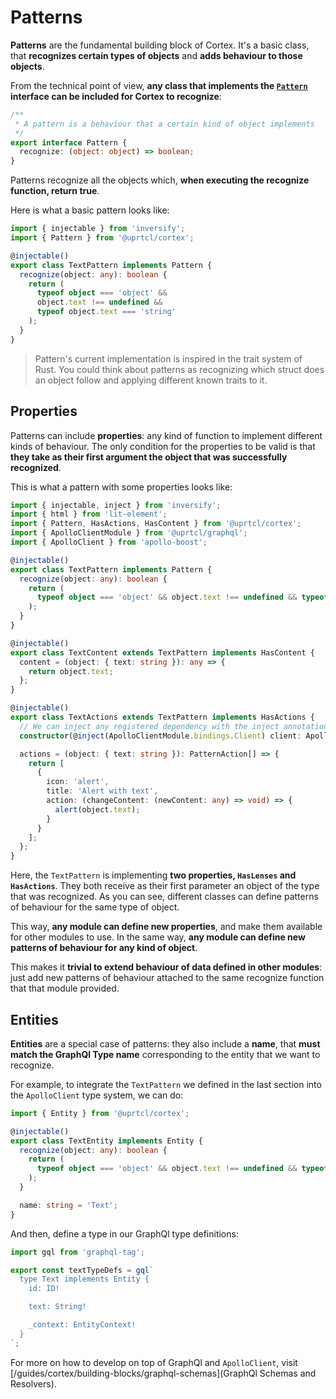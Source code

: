 # Patterns

**Patterns** are the fundamental building block of Cortex. It's a basic class, that **recognizes certain types of objects** and **adds behaviour to those objects**.

From the technical point of view, **any class that implements the [`Pattern`](https://github.com/uprtcl/js-uprtcl/blob/develop/packages/cortex/src/pattern.ts) interface can be included for Cortex to recognize**:

```ts
/**
 * A pattern is a behaviour that a certain kind of object implements
 */
export interface Pattern {
  recognize: (object: object) => boolean;
}
```

Patterns recognize all the objects which, **when executing the recognize function, return true**.

Here is what a basic pattern looks like:

```ts
import { injectable } from 'inversify';
import { Pattern } from '@uprtcl/cortex';

@injectable()
export class TextPattern implements Pattern {
  recognize(object: any): boolean {
    return (
      typeof object === 'object' && 
      object.text !== undefined && 
      typeof object.text === 'string'
    );
  }
}
```

> Pattern's current implementation is inspired in the trait system of Rust. You could think about patterns as recognizing which struct does an object follow and applying different known traits to it.

## Properties

Patterns can include **properties**: any kind of function to implement different kinds of behaviour. The only condition for the properties to be valid is that **they take as their first argument the object that was successfully recognized**.

This is what a pattern with some properties looks like:

```ts
import { injectable, inject } from 'inversify';
import { html } from 'lit-element';
import { Pattern, HasActions, HasContent } from '@uprtcl/cortex';
import { ApolloClientModule } from '@uprtcl/graphql';
import { ApolloClient } from 'apollo-boost';

@injectable()
export class TextPattern implements Pattern {
  recognize(object: any): boolean {
    return (
      typeof object === 'object' && object.text !== undefined && typeof object.text === 'string'
    );
  }
}

@injectable()
export class TextContent extends TextPattern implements HasContent {
  content = (object: { text: string }): any => {
    return object.text;
  };
}

@injectable()
export class TextActions extends TextPattern implements HasActions {
  // We can inject any registered dependency with the inject annotation from inversify
  constructor(@inject(ApolloClientModule.bindings.Client) client: ApolloClient) {}

  actions = (object: { text: string }): PatternAction[] => {
    return [
      {
        icon: 'alert',
        title: 'Alert with text',
        action: (changeContent: (newContent: any) => void) => {
          alert(object.text);
        }
      }
    ];
  };
}
```

Here, the `TextPattern` is implementing **two properties, `HasLenses` and `HasActions`**. They both receive as their first parameter an object of the type that was recognized. As you can see, different classes can define patterns of behaviour for the same type of object.

This way, **any module can define new properties**, and make them available for other modules to use. In the same way, **any module can define new patterns of behaviour for any kind of object**.

This makes it **trivial to extend behaviour of data defined in other modules**: just add new patterns of behaviour attached to the same recognize function that that module provided.

## Entities

**Entities** are a special case of patterns: they also include a **name**, that **must match the GraphQl Type name** corresponding to the entity that we want to recognize.

For example, to integrate the `TextPattern` we defined in the last section into the `ApolloClient` type system, we can do:

```ts
import { Entity } from '@uprtcl/cortex';

@injectable()
export class TextEntity implements Entity {
  recognize(object: any): boolean {
    return (
      typeof object === 'object' && object.text !== undefined && typeof object.text === 'string'
    );
  }

  name: string = 'Text';
}
```

And then, define a type in our GraphQl type definitions:

```ts
import gql from 'graphql-tag';

export const textTypeDefs = gql`
  type Text implements Entity {
    id: ID!

    text: String!

    _context: EntityContext!
  }
`;
```

For more on how to develop on top of GraphQl and `ApolloClient`, visit [/guides/cortex/building-blocks/graphql-schemas](GraphQl Schemas and Resolvers).
